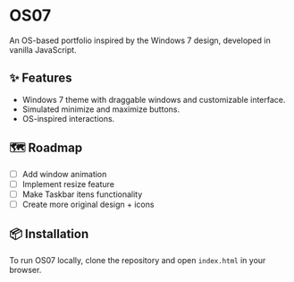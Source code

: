 # OS07
An OS-based portfolio inspired by the Windows 7 design, developed in vanilla JavaScript.

## ✨ Features
- Windows 7 theme with draggable windows and customizable interface.
- Simulated minimize and maximize buttons.
- OS-inspired interactions.

## 🗺️ Roadmap
- [ ] Add window animation
- [ ] Implement resize feature
- [ ] Make Taskbar itens functionality
- [ ] Create more original design + icons

## 📦 Installation
To run OS07 locally, clone the repository and open `index.html` in your browser.
